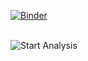 [![Binder](https://mybinder.org/badge_logo.svg)](https://mybinder.org/v2/gh/LastCodeBender42/Data-Vizualization-and-Analysis.git/main?labpath=Network-Centrality-Comparisons-with-Widgets%2Fnetwork_centrality_comparisons_with_widgets.ipynb)

<br>
<img src="./data/startAnalysis.png" alt="Start Analysis">
<br>
